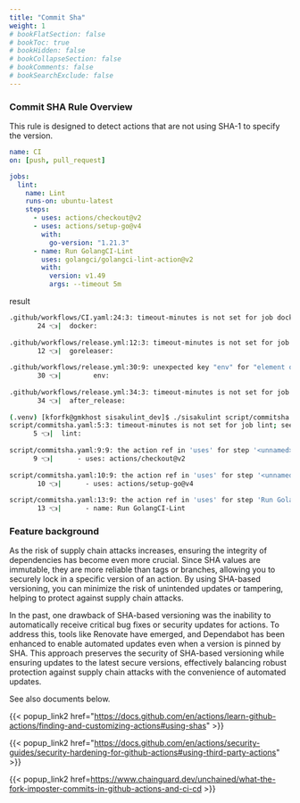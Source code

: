 ```yaml
---
title: "Commit Sha"
weight: 1
# bookFlatSection: false
# bookToc: true
# bookHidden: false
# bookCollapseSection: false
# bookComments: false
# bookSearchExclude: false
---
```


### Commit SHA Rule Overview

This rule is designed to detect actions that are not using SHA-1 to specify the version.

```yaml
name: CI
on: [push, pull_request]

jobs:
  lint:
    name: Lint
    runs-on: ubuntu-latest
    steps:
      - uses: actions/checkout@v2
      - uses: actions/setup-go@v4
        with:
          go-version: "1.21.3"
      - name: Run GolangCI-Lint
        uses: golangci/golangci-lint-action@v2
        with:
          version: v1.49
          args: --timeout 5m
```

result

```bash
.github/workflows/CI.yaml:24:3: timeout-minutes is not set for job docker; see https://docs.github.com/en/actions/using-workflows/workflow-syntax-for-github-actions#jobsjob_idtimeout-minutes for more details. [missing-timeout-minutes]
       24 👈|  docker:
         
.github/workflows/release.yml:12:3: timeout-minutes is not set for job goreleaser; see https://docs.github.com/en/actions/using-workflows/workflow-syntax-for-github-actions#jobsjob_idtimeout-minutes for more details. [missing-timeout-minutes]
       12 👈|  goreleaser:
         
.github/workflows/release.yml:30:9: unexpected key "env" for "element of \"steps\" sequence" section. expected one of  [syntax]
       30 👈|        env:
               
.github/workflows/release.yml:34:3: timeout-minutes is not set for job after_release; see https://docs.github.com/en/actions/using-workflows/workflow-syntax-for-github-actions#jobsjob_idtimeout-minutes for more details. [missing-timeout-minutes]
       34 👈|  after_release:
         
(.venv) [kforfk@gmkhost sisakulint_dev]$ ./sisakulint script/commitsha.yaml
script/commitsha.yaml:5:3: timeout-minutes is not set for job lint; see https://docs.github.com/en/actions/using-workflows/workflow-syntax-for-github-actions#jobsjob_idtimeout-minutes for more details. [missing-timeout-minutes]
      5 👈|  lint:
        
script/commitsha.yaml:9:9: the action ref in 'uses' for step '<unnamed>' should be a full length commit SHA for immutability and security. See documents: https://docs.github.com/en/actions/security-guides/security-hardening-for-github-actions#using-third-party-actions [commit-sha]
      9 👈|      - uses: actions/checkout@v2
              
script/commitsha.yaml:10:9: the action ref in 'uses' for step '<unnamed>' should be a full length commit SHA for immutability and security. See documents: https://docs.github.com/en/actions/security-guides/security-hardening-for-github-actions#using-third-party-actions [commit-sha]
       10 👈|      - uses: actions/setup-go@v4
               
script/commitsha.yaml:13:9: the action ref in 'uses' for step 'Run GolangCI-Lint' should be a full length commit SHA for immutability and security. See documents: https://docs.github.com/en/actions/security-guides/security-hardening-for-github-actions#using-third-party-actions [commit-sha]
       13 👈|      - name: Run GolangCI-Lint
```

### Feature background
As the risk of supply chain attacks increases, ensuring the integrity of dependencies has become even more crucial. Since SHA values are immutable, they are more reliable than tags or branches, allowing you to securely lock in a specific version of an action. By using SHA-based versioning, you can minimize the risk of unintended updates or tampering, helping to protect against supply chain attacks.

In the past, one drawback of SHA-based versioning was the inability to automatically receive critical bug fixes or security updates for actions. To address this, tools like Renovate have emerged, and Dependabot has been enhanced to enable automated updates even when a version is pinned by SHA. This approach preserves the security of SHA-based versioning while ensuring updates to the latest secure versions, effectively balancing robust protection against supply chain attacks with the convenience of automated updates.


See also documents below.

{{< popup_link2 href="https://docs.github.com/en/actions/learn-github-actions/finding-and-customizing-actions#using-shas" >}}

{{< popup_link2 href="https://docs.github.com/en/actions/security-guides/security-hardening-for-github-actions#using-third-party-actions" >}}



{{< popup_link2 href=https://www.chainguard.dev/unchained/what-the-fork-imposter-commits-in-github-actions-and-ci-cd >}}








